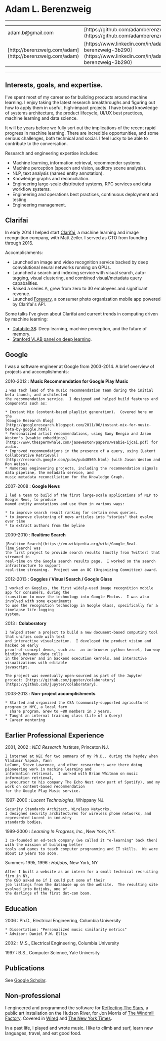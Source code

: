 <!-- 
some approaches:
* http://bitlyfied.com/2013/03/14/markdown-cv/
* https://mszep.github.io/pandoc_resume/

e.g.: (although not pretty)
pandoc -t html5 --from=markdown --output=cv.pdf cv.md 
-->
Adam L. Berenzweig
===============

----

<table width=100%>
<tr><td>adam.b@gmail.com</td>
<td>[https://github.com/adamberenzweig](https://github.com/adamberenzweig)</td>
</tr>
<tr>
<td>[http://berenzweig.com/adam](http://berenzweig.com/adam)</td>
<td>[https://www.linkedin.com/in/adam-berenzweig-3b290](https://www.linkedin.com/in/adam-berenzweig-3b290)</td>
</tr>
</table>

----

## Interests, goals, and expertise.

I've spent most of my career so far building products around machine learning.  I enjoy taking the
latest research breakthroughs and figuring out how to apply them in useful, high-impact projects.
I have broad knowledge of systems architecture, the product lifecycle, UI/UX best practices,
machine learning and data science.

It will be years before we fully sort out the implications of the recent rapid progress in
machine learning.  There are incredible opportunities, and some serious challenges, both technical
and social.  I feel lucky to be able to contribute to the conversation.


Research and engineering expertise includes:

* Machine learning, information retrieval, recommender systems.
* Machine perception (speech and vision, auditory scene analysis).
* NLP, text analysis (named entity annotation).
* Knowledge graphs and reconciliation.
* Engineering large-scale distributed systems, RPC services and data workflow systems.
* Engineering and operations best practices, continuous deployment and testing.
* Engineering management.



## Clarifai

In early 2014 I helped start [Clarifai](http://www.clarifai.com), a machine learning and image recognition company, with Matt Zeiler.  I served as CTO from founding through 2016.

Accomplishments:

* Launched an image and video recognition service backed by deep convolutional neural networks
  running on GPUs.
* Launched a search and indexing service with visual search, auto-tagging, visual clustering, and
  combined visual/metadata query capabalities.
* Raised a series A, grew from zero to 30 employees and significant revenue.
* Launched [Forevery](https://itunes.apple.com/app/apple-store/id1005812175?mt=8),
  a consumer photo organization mobile app powered by Clarifai's API.


Some talks I've given about Clarifai and current trends in computing driven by machine learning:

* [Databite 38](http://www.datasociety.net/events/databite-no-38-adam-berenzweig/):
  Deep learning, machine perception, and the future of memory.
* [Stanford VLAB panel on deep learning](https://youtu.be/czLI3oLDe8M?t=1349).

## Google

I was a software engineer at Google from 2003-2014.
A brief overview of projects and accomplishments:

2010-2012
:   **Music Recommendation for Google Play Music**

    I was tech lead of the music recommendation team during the initial beta launch, and architected
    the recommendation service.  I designed and helped build features and components such as:

    * Instant Mix (content-based playlist generation).  Covered here on the 
    [Google Research Blog](http://googleresearch.blogspot.com/2011/06/instant-mix-for-music-beta-by-google.html).
    * Personalized artist recommendations, using Samy Bengio and Jason Weston's [wsabie embeddings](http://www.thespermwhale.com/jaseweston/papers/wsabie-ijcai.pdf) for audio.
    * Improved recommendations in the presence of a query, using [Latent Collaborative Retrieval](http://research.google.com/pubs/pub40569.html) (with Jason Weston and Ron Weiss).
    * Numerous engineering projects, including the recommendation signals data pipeline, the metadata service, and
    music metadata reconciliation for the Knowledge Graph.

2007-2008
:   **Google News**

    I led a team to build of the first large-scale applications of NLP to Google News, to produce
    named entity annotations and use them in various ways:

    * to improve search result ranking for certain news queries.
    * to improve clustering of news articles into "stories" that evolve over time
    * to extract authors from the byline


2009-2010
:   **Realtime Search**

    [Realtime Search](https://en.wikipedia.org/wiki/Google_Real-Time_Search) was
    the first project to provide search results (mostly from Twitter) that streamed in
    real-time on the Google search results page.  I worked on the search infrastructure to support
    real-time streaming.  Project won an OC (Organizing Committee) award.


2012-2013
:   **Goggles / Visual Search / Google Glass**

    I worked on Goggles, the first widely-used image recognition mobile app for consumers, during the
    transition to move the technology into Google Photos.  I was also involved with some experiments
    to use the recognition technology in Google Glass, specifically for a timelapse life-logging
    system.

2013
:   **Colaboratory**

    I helped steer a project to build a new document-based computing tool that unifies code with text
    and interactive visualization.  I developed the product vision and hacked on early
    proof-of-concept demos, such as:  an in-browser python kernel, two-way binding between data cells
    in the browser and in backend execution kernels, and interactive visualizations with editable
    javascript.

    The project was eventually open-sourced as part of the Jupyter project: [https://github.com/jupyter/colaboratory](https://github.com/jupyter/colaboratory).

2003-2013
:   **Non-project accomplishments**

    * Started and organized the CSA (community-supported agriculture) program in NYC, a local farm
      share program. Grew to ~80 members in 3 years.
    * Taught an internal training class (Life of a Query)
    * Career mentoring


## Earlier Professional Experience

2001, 2002
:   *NEC Research Institute*, Princeton NJ.

    I interned at NEC for two summers of my Ph.D., during the heydey when Vladimir Vapnik, Yann
    LeCunn, Steve Lawrence, and other researchers were there doing pioneering work in machine learning and
    information retrieval.  I worked with Brian Whitman on music information retrieval, 
    a precursor to his company The Echo Nest (now part of Spotify), and my work on content-based recommendation
    for the Google Play Music service.

1997-2000
:   *Lucent Technologies*, Whippany NJ.

    Security Standards Architect, Wireless Networks.  
    I designed security architectures for wireless phone networks, and represented Lucent in industry
    standards bodies.

1999-2000
:   *Learning In Progress, Inc.*, New York, NY.

    I co-founded an ed-tech company (we called it "e-learning" back then) with the mission of building better
    tools and games to teach computer programming and IT skills.  We were about 10 years too soon.

Summers 1995, 1996
:   *Hotjobs*, New York, NY

    After I built a website as an intern for a small technical recruiting firm in NY,
    the CEO asked me if I could put some of their
    job listings from the database up on the website.  The resulting site evolved into Hotjobs, one of
    the darlings of the first dot-com boom.


## Education

2006
:   Ph.D., Electrical Engineering, Columbia University

    * Dissertation: "Personalized music similarity metrics"
    * Advisor: Daniel P.W. Ellis

2002
:   M.S., Electrical Engineering, Columbia University

1997
:   B.S., Computer Science, Yale University

## Publications

See [Google Scholar](https://scholar.google.com/citations?user=XlXvEfQAAAAJ).


## Non-professional

I engineered and programmed the software for
[Reflecting The Stars](http://thewindmillfactory.com/?portfolio=reflecting-the-stars),
a public art installation on the Hudson River, for
Jon Morris of [The Windmill Factory](http://www.thewindmillfactory.com/reflecting_the_stars.html).
Covered in [Wired](http://www.wired.com/underwire/2011/09/reflecting-the-stars) and
[The New York Times](http://video.nytimes.com/video/2011/10/06/arts/100000001096048/artsbeat-october-6-2011.html).

In a past life, I played and wrote music.  I like to climb and surf, learn new languages, travel,
and eat good food.
